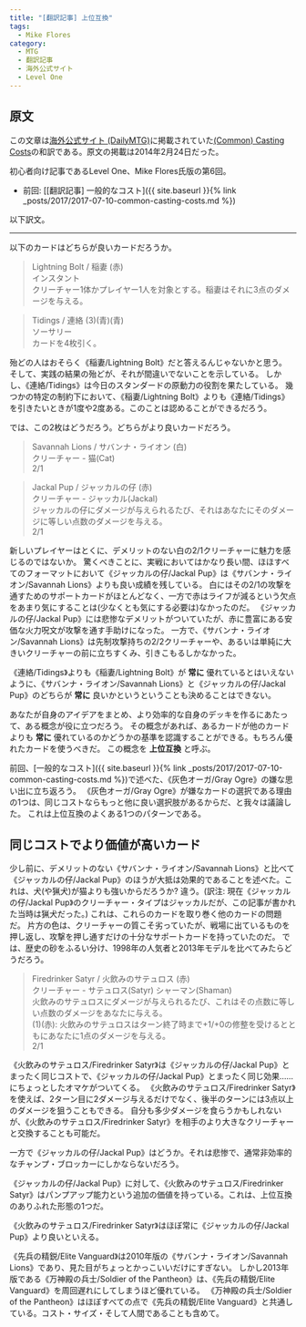 ```yaml
---
title: "[翻訳記事] 上位互換"
tags:
  - Mike Flores
category:
  - MTG
  - 翻訳記事
  - 海外公式サイト
  - Level One
---
```


## 原文

この文章は[海外公式サイト (DailyMTG)](http://magic.wizards.com/)に掲載されていた[(Common) Casting Costs](http://magic.wizards.com/en/articles/archive/level-one/common-casting-costs-2014-02-24)の和訳である。原文の掲載は2014年2月24日だった。

初心者向け記事であるLevel One、Mike Flores氏版の第6回。

  * 前回: [[翻訳記事] 一般的なコスト]({{ site.baseurl }}{% link _posts/2017/2017-07-10-common-casting-costs.md %})

<!-- more -->

以下訳文。

----

以下のカードはどちらが良いカードだろうか。

> Lightning Bolt / 稲妻 (赤)  
> インスタント  
> クリーチャー1体かプレイヤー1人を対象とする。稲妻はそれに3点のダメージを与える。

> Tidings / 連絡 (3)(青)(青)  
> ソーサリー  
> カードを4枚引く。

殆どの人はおそらく《稲妻/Lightning Bolt》だと答えるんじゃないかと思う。
そして、実践の結果の殆どが、それが間違いでないことを示している。
しかし、《連絡/Tidings》は今日のスタンダードの原動力の役割を果たしている。
幾つかの特定の制約下において、《稲妻/Lightning Bolt》よりも《連絡/Tidings》を引きたいときが1度や2度ある。このことは認めることができるだろう。

では、この2枚はどうだろう。どちらがより良いカードだろう。

> Savannah Lions / サバンナ・ライオン (白)  
> クリーチャー - 猫(Cat)  
> 2/1  

> Jackal Pup / ジャッカルの仔 (赤)  
> クリーチャー - ジャッカル(Jackal)  
> ジャッカルの仔にダメージが与えられるたび、それはあなたにそのダメージに等しい点数のダメージを与える。  
> 2/1

新しいプレイヤーはとくに、デメリットのない白の2/1クリーチャーに魅力を感じるのではないか。
驚くべきことに、実戦においてはかなり長い間、ほほすべてのフォーマットにおいて《ジャッカルの仔/Jackal Pup》は《サバンナ・ライオン/Savannah Lions》よりも良い成績を残している。
白にはその2/1の攻撃を通すためのサポートカードがほとんどなく、一方で赤はライフが減るという欠点をあまり気にすることは(少なくとも気にする必要は)なかったのだ。
《ジャッカルの仔/Jackal Pup》には悲惨なデメリットがついていたが、赤に豊富にある安価な火力呪文が攻撃を通す手助けになった。
一方で、《サバンナ・ライオン/Savannah Lions》は先制攻撃持ちの2/2クリーチャーや、あるいは単純に大きいクリーチャーの前に立ちすくみ、引きこもるしかなかった。

《連絡/Tidings》よりも《稲妻/Lightning Bolt》が **常に** 優れているとはいえないように、《サバンナ・ライオン/Savannah Lions》と《ジャッカルの仔/Jackal Pup》のどちらが **常に** 良いかというということも決めることはできない。

あなたが自身のアイデアをまとめ、より効率的な自身のデッキを作るにあたって、ある概念が役に立つだろう。
その概念があれば、あるカードが他のカードよりも **常に** 優れているのかどうかの基準を認識することができる。もちろん優れたカードを使うべきだ。
この概念を **上位互換** と呼ぶ。

前回、[一般的なコスト]({{ site.baseurl }}{% link _posts/2017/2017-07-10-common-casting-costs.md %})で述べた、《灰色オーガ/Gray Ogre》の嫌な思い出に立ち返ろう。
《灰色オーガ/Gray Ogre》が嫌なカードの選択である理由の1つは、同じコストならもっと他に良い選択肢があるからだ、と我々は議論した。
これは上位互換のよくある1つのパターンである。

## 同じコストでより価値が高いカード

少し前に、デメリットのない《サバンナ・ライオン/Savannah Lions》と比べて《ジャッカルの仔/Jackal Pup》のほうが大抵は効果的であることを述べた。これは、犬(や猟犬)が猫よりも強いからだろうか? 違う。(訳注: 現在《ジャッカルの仔/Jackal Pup》のクリーチャー・タイプはジャッカルだが、この記事が書かれた当時は猟犬だった。)
これは、これらのカードを取り巻く他のカードの問題だ。
片方の色は、クリーチャーの質こそ劣っていたが、戦場に出ているものを押し返し、攻撃を押し通すだけの十分なサポートカードを持っていたのだ。
では、歴史の砂をふるい分け、1998年の人気者と2013年モデルを比べてみたらどうだろう。

> Firedrinker Satyr / 火飲みのサテュロス (赤)  
> クリーチャー - サテュロス(Satyr) シャーマン(Shaman)  
> 火飲みのサテュロスにダメージが与えられるたび、これはその点数に等しい点数のダメージをあなたに与える。   
> (1)(赤): 火飲みのサテュロスはターン終了時まで+1/+0の修整を受けるとともにあなたに1点のダメージを与える。  
> 2/1

《火飲みのサテュロス/Firedrinker Satyr》は《ジャッカルの仔/Jackal Pup》とまったく同じコストで、《ジャッカルの仔/Jackal Pup》とまったく同じ効果……にちょっとしたオマケがついてくる。
《火飲みのサテュロス/Firedrinker Satyr》を使えば、2ターン目に2ダメージ与えるだけでなく、後半のターンには3点以上のダメージを狙うこともできる。
自分も多少ダメージを食らうかもしれないが、《火飲みのサテュロス/Firedrinker Satyr》を相手のより大きなクリーチャーと交換することも可能だ。

一方で《ジャッカルの仔/Jackal Pup》はどうか。それは悲惨で、通常非効率的なチャンプ・ブロッカーにしかならないだろう。

《ジャッカルの仔/Jackal Pup》に対して、《火飲みのサテュロス/Firedrinker Satyr》はパンプアップ能力という追加の価値を持っている。これは、上位互換のありふれた形態の1つだ。

《火飲みのサテュロス/Firedrinker Satyr》はほぼ常に《ジャッカルの仔/Jackal Pup》より良いといえる。

《先兵の精鋭/Elite Vanguard》は2010年版の《サバンナ・ライオン/Savannah Lions》であり、見た目がちょっとかっこいいだけにすぎない。
しかし2013年版である《万神殿の兵士/Soldier of the Pantheon》は、《先兵の精鋭/Elite Vanguard》を周回遅れにしてしまうほど優れている。
《万神殿の兵士/Soldier of the Pantheon》はほぼすべての点で《先兵の精鋭/Elite Vanguard》と共通している。コスト・サイズ・そして人間であることも含めて。

